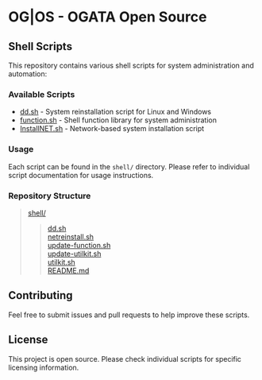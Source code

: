 # OG|OS - OGATA Open Source

## Shell Scripts

This repository contains various shell scripts for system administration and automation:

### Available Scripts

- [dd.sh](dd.sh) - System reinstallation script for Linux and Windows
- [function.sh](function.sh) - Shell function library for system administration
- [InstallNET.sh](InstallNET.sh) - Network-based system installation script

### Usage

Each script can be found in the `shell/` directory. Please refer to individual script documentation for usage instructions.

### Repository Structure

> [shell/](.)<br>
>  > [dd.sh](dd.sh)<br>
>  > [netreinstall.sh](netreinstall.sh)<br>
>  > [update-function.sh](update-function.sh)<br>
>  > [update-utilkit.sh](update-utilkit.sh)<br>
>  > [utilkit.sh](utilkit.sh)<br>
>  > [README.md](README.md)<br>

## Contributing

Feel free to submit issues and pull requests to help improve these scripts.

## License

This project is open source. Please check individual scripts for specific licensing information.
